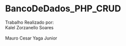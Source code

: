 # BancoDeDados_PHP_CRUD

Trabalho Realizado por:<br>
Kalel Zorzanello Soares <br><br>
Mauro Cesar Yaga Junior 
